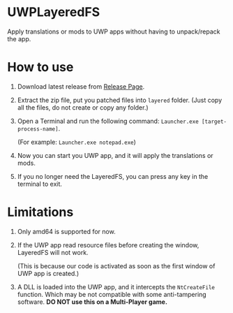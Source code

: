 # UWPLayeredFS

Apply translations or mods to UWP apps without having to unpack/repack the app.

# How to use

1. Download latest release from [Release Page](https://github.com/44670/UWPLayeredFS/releases).
2. Extract the zip file, put you patched files into `layered` folder. (Just copy all the files, do not create or copy any folder.)
3. Open a Terminal and run the following command: `Launcher.exe [target-process-name]`. 

    (For example: `Launcher.exe notepad.exe`)

4. Now you can start you UWP app, and it will apply the translations or mods.
5. If you no longer need the LayeredFS, you can press any key in the terminal to exit.

# Limitations

1. Only amd64 is supported for now.
2. If the UWP app read resource files before creating the window, LayeredFS will not work.

    (This is because our code is activated as soon as the first window of UWP app is created.)
3. A DLL is loaded into the UWP app, and it intercepts the `NtCreateFile` function. Which may be not compatible with some anti-tampering software. **DO NOT use this on a Multi-Player game.**


